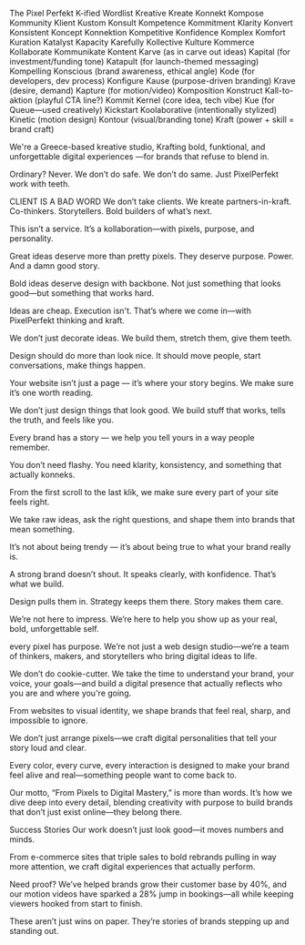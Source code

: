 The Pixel Perfekt K-ified Wordlist
Kreative
Kreate
Konnekt
Kompose
Kommunity
Klient
Kustom
Konsult
Kompetence
Kommitment
Klarity
Konvert
Konsistent
Koncept
Konnektion
Kompetitive
Konfidence
Komplex
Komfort
Kuration
Katalyst
Kapacity
Karefully
Kollective
Kulture
Kommerce
Kollaborate
Kommunikate
Kontent
Karve (as in carve out ideas)
Kapital (for investment/funding tone)
Katapult (for launch-themed messaging)
Kompelling
Konscious (brand awareness, ethical angle)
Kode (for developers, dev process)
Konfigure
Kause (purpose-driven branding)
Krave (desire, demand)
Kapture (for motion/video)
Komposition
Konstruct
Kall-to-aktion (playful CTA line?)
Kommit
Kernel (core idea, tech vibe)
Kue (for Queue—used creatively)
Kickstart
Koolaborative (intentionally stylized)
Kinetic (motion design)
Kontour (visual/branding tone)
Kraft (power + skill = brand craft)


We're a Greece-based kreative studio,
Krafting bold, funktional, and unforgettable digital experiences
—for brands that refuse to blend in.


Ordinary? Never.
We don’t do safe. We don’t do same.
Just PixelPerfekt work with teeth.







CLIENT IS A BAD WORD
We don’t take clients.
We kreate partners-in-kraft.
Co-thinkers. Storytellers. Bold builders of what’s next.

This isn’t a service.
It’s a kollaboration—with pixels, purpose, and personality.






Great ideas deserve more than pretty pixels.
They deserve purpose. Power. And a damn good story.

Bold ideas deserve design with backbone.
Not just something that looks good—but something that works hard.

Ideas are cheap. Execution isn't.
That’s where we come in—with PixelPerfekt thinking and kraft.

We don’t just decorate ideas.
We build them, stretch them, give them teeth.

Design should do more than look nice.
It should move people, start conversations, make things happen.






Your website isn’t just a page — it’s where your story begins. We make sure it’s one worth reading.

We don’t just design things that look good. We build stuff that works, tells the truth, and feels like you.

Every brand has a story — we help you tell yours in a way people remember.

You don’t need flashy. You need klarity, konsistency, and something that actually konneks.

From the first scroll to the last klik, we make sure every part of your site feels right.

We take raw ideas, ask the right questions, and shape them into brands that mean something.

It’s not about being trendy — it’s about being true to what your brand really is.

A strong brand doesn’t shout. It speaks clearly, with konfidence. That’s what we build.

Design pulls them in. Strategy keeps them there. Story makes them care.

We’re not here to impress. We’re here to help you show up as your real, bold, unforgettable self.








every pixel has purpose.
We’re not just a web design studio—we’re a team of thinkers, makers, and storytellers who bring digital ideas to life.

We don’t do cookie-cutter.
We take the time to understand your brand, your voice, your goals—and build a digital presence that actually reflects who you are and where you're going.

From websites to visual identity, we shape brands that feel real, sharp, and impossible to ignore.







We don’t just arrange pixels—we craft digital personalities that tell your story loud and clear.

Every color, every curve, every interaction is designed to make your brand feel alive and real—something people want to come back to.

Our motto, “From Pixels to Digital Mastery,” is more than words. It’s how we dive deep into every detail, blending creativity with purpose to build brands that don’t just exist online—they belong there.





Success Stories
Our work doesn’t just look good—it moves numbers and minds.

From e-commerce sites that triple sales to bold rebrands pulling in way more attention, we craft digital experiences that actually perform.

Need proof? We’ve helped brands grow their customer base by 40%, and our motion videos have sparked a 28% jump in bookings—all while keeping viewers hooked from start to finish.

These aren’t just wins on paper. They’re stories of brands stepping up and standing out.








